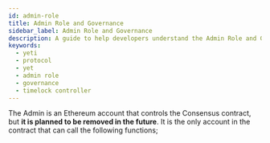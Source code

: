 ```yaml
---
id: admin-role
title: Admin Role and Governance
sidebar_label: Admin Role and Governance
description: A guide to help developers understand the Admin Role and Governance mechanism of YETI Blockchain.
keywords:
  - yeti
  - protocol
  - yet
  - admin role
  - governance
  - timelock controller
---
```


The Admin is an Ethereum account that controls the Consensus contract, but **it is planned to be removed in the future**. It is the only account in the contract that can call the following functions;
